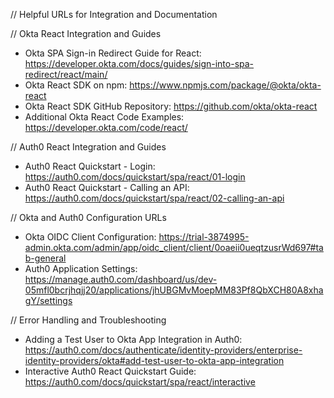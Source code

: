 // Helpful URLs for Integration and Documentation

// Okta React Integration and Guides
- Okta SPA Sign-in Redirect Guide for React: https://developer.okta.com/docs/guides/sign-into-spa-redirect/react/main/
- Okta React SDK on npm: https://www.npmjs.com/package/@okta/okta-react
- Okta React SDK GitHub Repository: https://github.com/okta/okta-react
- Additional Okta React Code Examples: https://developer.okta.com/code/react/

// Auth0 React Integration and Guides
- Auth0 React Quickstart - Login: https://auth0.com/docs/quickstart/spa/react/01-login
- Auth0 React Quickstart - Calling an API: https://auth0.com/docs/quickstart/spa/react/02-calling-an-api

// Okta and Auth0 Configuration URLs
- Okta OIDC Client Configuration: https://trial-3874995-admin.okta.com/admin/app/oidc_client/client/0oaeii0ueqtzusrWd697#tab-general
- Auth0 Application Settings: https://manage.auth0.com/dashboard/us/dev-05mfl0bcrjhqjj20/applications/jhUBGMvMoepMM83Pf8QbXCH80A8xhagY/settings

// Error Handling and Troubleshooting
- Adding a Test User to Okta App Integration in Auth0: https://auth0.com/docs/authenticate/identity-providers/enterprise-identity-providers/okta#add-test-user-to-okta-app-integration
- Interactive Auth0 React Quickstart Guide: https://auth0.com/docs/quickstart/spa/react/interactive
